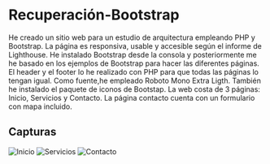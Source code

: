 # Recuperación-Bootstrap
He creado un sitio web para un estudio de arquitectura empleando PHP y Bootstrap.
La página es responsiva, usable y accesible según el informe de Lighthouse.
He instalado Bootstrap desde la consola y posteriormente me he basado en los ejemplos de Bootstrap para hacer las diferentes páginas.
El header y el footer lo he realizado con PHP para que todas las páginas lo tengan igual.
Como fuente,he empleado Roboto Mono Extra Ligth.
También he instalado el paquete de iconos de Bootstap.
La web costa de 3 páginas: Inicio, Servicios y Contacto.
La página contacto cuenta con un formulario con mapa incluido.
## Capturas
![Inicio](https://user-images.githubusercontent.com/91055857/154636967-9ba34dcc-81a7-493a-90ff-2467e7f26b57.png)
![Servicios](https://user-images.githubusercontent.com/91055857/154637166-92a0e5fe-acef-4800-bd5e-4bf486113bca.png)
![Contacto](https://user-images.githubusercontent.com/91055857/154637302-25245699-52d6-4885-bae4-4f0cd1b0782d.png)



